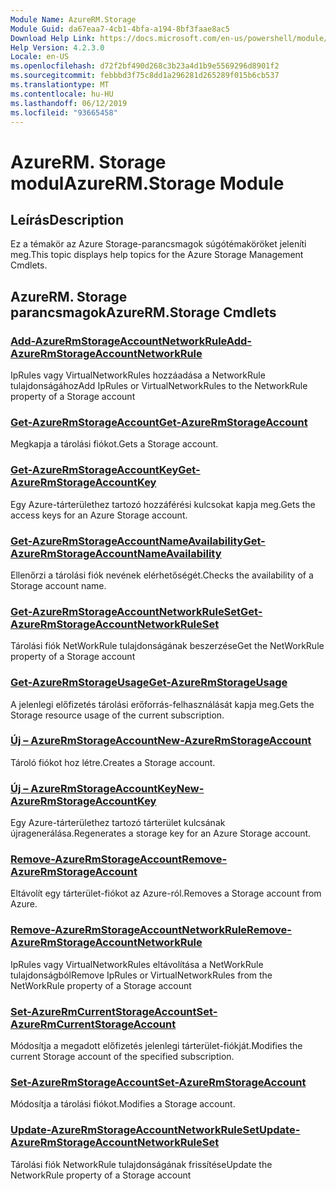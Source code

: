 ```yaml
---
Module Name: AzureRM.Storage
Module Guid: da67eaa7-4cb1-4bfa-a194-8bf3faae8ac5
Download Help Link: https://docs.microsoft.com/en-us/powershell/module/azurerm.storage
Help Version: 4.2.3.0
Locale: en-US
ms.openlocfilehash: d72f2bf490d268c3b23a4d1b9e5569296d8901f2
ms.sourcegitcommit: febbbd3f75c8dd1a296281d265289f015b6cb537
ms.translationtype: MT
ms.contentlocale: hu-HU
ms.lasthandoff: 06/12/2019
ms.locfileid: "93665458"
---
```

# <span data-ttu-id="d9d01-101">AzureRM. Storage modul</span><span class="sxs-lookup"><span data-stu-id="d9d01-101">AzureRM.Storage Module</span></span>
## <span data-ttu-id="d9d01-102">Leírás</span><span class="sxs-lookup"><span data-stu-id="d9d01-102">Description</span></span>
<span data-ttu-id="d9d01-103">Ez a témakör az Azure Storage-parancsmagok súgótémaköröket jeleníti meg.</span><span class="sxs-lookup"><span data-stu-id="d9d01-103">This topic displays help topics for the Azure Storage Management Cmdlets.</span></span>

## <span data-ttu-id="d9d01-104">AzureRM. Storage parancsmagok</span><span class="sxs-lookup"><span data-stu-id="d9d01-104">AzureRM.Storage Cmdlets</span></span>
### [<span data-ttu-id="d9d01-105">Add-AzureRmStorageAccountNetworkRule</span><span class="sxs-lookup"><span data-stu-id="d9d01-105">Add-AzureRmStorageAccountNetworkRule</span></span>](Add-AzureRmStorageAccountNetworkRule.md)
 <span data-ttu-id="d9d01-106">IpRules vagy VirtualNetworkRules hozzáadása a NetworkRule tulajdonságához</span><span class="sxs-lookup"><span data-stu-id="d9d01-106">Add IpRules or VirtualNetworkRules to the NetworkRule property of a Storage account</span></span>

### [<span data-ttu-id="d9d01-107">Get-AzureRmStorageAccount</span><span class="sxs-lookup"><span data-stu-id="d9d01-107">Get-AzureRmStorageAccount</span></span>](Get-AzureRmStorageAccount.md)
<span data-ttu-id="d9d01-108">Megkapja a tárolási fiókot.</span><span class="sxs-lookup"><span data-stu-id="d9d01-108">Gets a Storage account.</span></span>

### [<span data-ttu-id="d9d01-109">Get-AzureRmStorageAccountKey</span><span class="sxs-lookup"><span data-stu-id="d9d01-109">Get-AzureRmStorageAccountKey</span></span>](Get-AzureRmStorageAccountKey.md)
<span data-ttu-id="d9d01-110">Egy Azure-tárterülethez tartozó hozzáférési kulcsokat kapja meg.</span><span class="sxs-lookup"><span data-stu-id="d9d01-110">Gets the access keys for an Azure Storage account.</span></span>

### [<span data-ttu-id="d9d01-111">Get-AzureRmStorageAccountNameAvailability</span><span class="sxs-lookup"><span data-stu-id="d9d01-111">Get-AzureRmStorageAccountNameAvailability</span></span>](Get-AzureRmStorageAccountNameAvailability.md)
<span data-ttu-id="d9d01-112">Ellenőrzi a tárolási fiók nevének elérhetőségét.</span><span class="sxs-lookup"><span data-stu-id="d9d01-112">Checks the availability of a Storage account name.</span></span>

### [<span data-ttu-id="d9d01-113">Get-AzureRmStorageAccountNetworkRuleSet</span><span class="sxs-lookup"><span data-stu-id="d9d01-113">Get-AzureRmStorageAccountNetworkRuleSet</span></span>](Get-AzureRmStorageAccountNetworkRuleSet.md)
<span data-ttu-id="d9d01-114">Tárolási fiók NetWorkRule tulajdonságának beszerzése</span><span class="sxs-lookup"><span data-stu-id="d9d01-114">Get the NetWorkRule property of a Storage account</span></span>

### [<span data-ttu-id="d9d01-115">Get-AzureRmStorageUsage</span><span class="sxs-lookup"><span data-stu-id="d9d01-115">Get-AzureRmStorageUsage</span></span>](Get-AzureRmStorageUsage.md)
<span data-ttu-id="d9d01-116">A jelenlegi előfizetés tárolási erőforrás-felhasználását kapja meg.</span><span class="sxs-lookup"><span data-stu-id="d9d01-116">Gets the Storage resource usage of the current subscription.</span></span>

### [<span data-ttu-id="d9d01-117">Új – AzureRmStorageAccount</span><span class="sxs-lookup"><span data-stu-id="d9d01-117">New-AzureRmStorageAccount</span></span>](New-AzureRmStorageAccount.md)
<span data-ttu-id="d9d01-118">Tároló fiókot hoz létre.</span><span class="sxs-lookup"><span data-stu-id="d9d01-118">Creates a Storage account.</span></span>

### [<span data-ttu-id="d9d01-119">Új – AzureRmStorageAccountKey</span><span class="sxs-lookup"><span data-stu-id="d9d01-119">New-AzureRmStorageAccountKey</span></span>](New-AzureRmStorageAccountKey.md)
<span data-ttu-id="d9d01-120">Egy Azure-tárterülethez tartozó tárterület kulcsának újragenerálása.</span><span class="sxs-lookup"><span data-stu-id="d9d01-120">Regenerates a storage key for an Azure Storage account.</span></span>

### [<span data-ttu-id="d9d01-121">Remove-AzureRmStorageAccount</span><span class="sxs-lookup"><span data-stu-id="d9d01-121">Remove-AzureRmStorageAccount</span></span>](Remove-AzureRmStorageAccount.md)
<span data-ttu-id="d9d01-122">Eltávolít egy tárterület-fiókot az Azure-ról.</span><span class="sxs-lookup"><span data-stu-id="d9d01-122">Removes a Storage account from Azure.</span></span>

### [<span data-ttu-id="d9d01-123">Remove-AzureRmStorageAccountNetworkRule</span><span class="sxs-lookup"><span data-stu-id="d9d01-123">Remove-AzureRmStorageAccountNetworkRule</span></span>](Remove-AzureRmStorageAccountNetworkRule.md)
<span data-ttu-id="d9d01-124">IpRules vagy VirtualNetworkRules eltávolítása a NetWorkRule tulajdonságból</span><span class="sxs-lookup"><span data-stu-id="d9d01-124">Remove IpRules or VirtualNetworkRules from the NetWorkRule property of a Storage account</span></span>

### [<span data-ttu-id="d9d01-125">Set-AzureRmCurrentStorageAccount</span><span class="sxs-lookup"><span data-stu-id="d9d01-125">Set-AzureRmCurrentStorageAccount</span></span>](Set-AzureRmCurrentStorageAccount.md)
<span data-ttu-id="d9d01-126">Módosítja a megadott előfizetés jelenlegi tárterület-fiókját.</span><span class="sxs-lookup"><span data-stu-id="d9d01-126">Modifies the current Storage account of the specified subscription.</span></span>

### [<span data-ttu-id="d9d01-127">Set-AzureRmStorageAccount</span><span class="sxs-lookup"><span data-stu-id="d9d01-127">Set-AzureRmStorageAccount</span></span>](Set-AzureRmStorageAccount.md)
<span data-ttu-id="d9d01-128">Módosítja a tárolási fiókot.</span><span class="sxs-lookup"><span data-stu-id="d9d01-128">Modifies a Storage account.</span></span>

### [<span data-ttu-id="d9d01-129">Update-AzureRmStorageAccountNetworkRuleSet</span><span class="sxs-lookup"><span data-stu-id="d9d01-129">Update-AzureRmStorageAccountNetworkRuleSet</span></span>](Update-AzureRmStorageAccountNetworkRuleSet.md)
<span data-ttu-id="d9d01-130">Tárolási fiók NetworkRule tulajdonságának frissítése</span><span class="sxs-lookup"><span data-stu-id="d9d01-130">Update the NetworkRule property of a Storage account</span></span>

